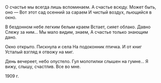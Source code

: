 О счастье мы всегда лишь вспоминаем.
А счастье всюду. Может быть, оно —
Вот этот сад осенний за сараем
И чистый воздух, льющийся в окно.

В бездонном небе легким белым краем
Встает, сияет облако. Давно
Слежу за ним… Мы мало видим, знаем,
А счастье только знающим дано.

Окно открыто. Пискнула и села
На подоконник птичка. И от книг
Усталый взгляд я отвожу на миг.

День вечереет, небо опустело.
Гул молотилки слышен на гумне…
Я вижу, слышу, счастлив. Все во мне.

1909 г.